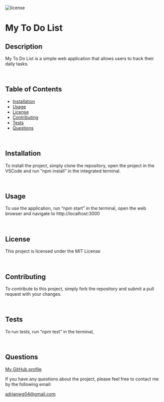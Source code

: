 
  ![license](https://img.shields.io/badge/license-MIT-red)

  # <span style="text-transform: capitalize;">My To Do List</span>

  ## Description

My To Do List is a simple web application that allows users to track their daily tasks.
<p>&nbsp;</p>

## Table of Contents

- [Installation](#installation)
- [Usage](#usage)
- [License](#license)
- [Contributing](#contributing)
- [Tests](#tests)
- [Questions](#questions)
<p>&nbsp;</p>

## Installation

To install the project, simply clone the repository, open the project in the VSCode and run “npm install” in the integrated terminal.
<p>&nbsp;</p>

## Usage

To use the application, run “npm start” in the terminal, open the web browser and navigate to http://localhost:3000
<p>&nbsp;</p>

## License

This project is licensed under the MIT License
<p>&nbsp;</p>

## Contributing

To contribute to this project, simply fork the repository and submit a pull request with your changes.
<p>&nbsp;</p>

## Tests

To run tests, run “npm test” in the terminal,
<p>&nbsp;</p>


## Questions

[My GitHub profile](https://github.com/adriwg)  

If you have any questions about the project, please feel free to contact me by the following email:

[adrianwg04@gmail.com](mailto:adrianwg04@gmail.com)  

